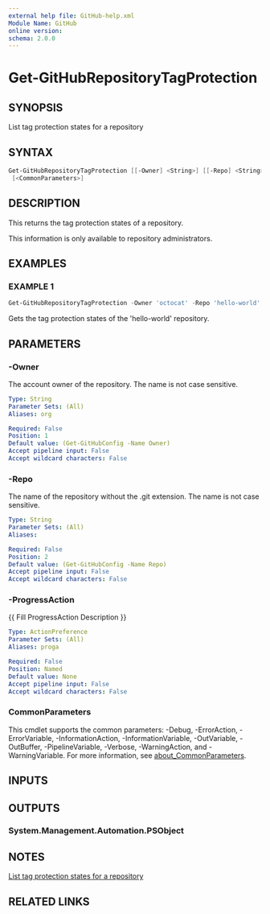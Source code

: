 ```yaml
---
external help file: GitHub-help.xml
Module Name: GitHub
online version:
schema: 2.0.0
---
```


# Get-GitHubRepositoryTagProtection

## SYNOPSIS
List tag protection states for a repository

## SYNTAX

```powershell
Get-GitHubRepositoryTagProtection [[-Owner] <String>] [[-Repo] <String>] [-ProgressAction <ActionPreference>]
 [<CommonParameters>]
```

## DESCRIPTION
This returns the tag protection states of a repository.

This information is only available to repository administrators.

## EXAMPLES

### EXAMPLE 1
```powershell
Get-GitHubRepositoryTagProtection -Owner 'octocat' -Repo 'hello-world'
```

Gets the tag protection states of the 'hello-world' repository.

## PARAMETERS

### -Owner
The account owner of the repository.
The name is not case sensitive.

```yaml
Type: String
Parameter Sets: (All)
Aliases: org

Required: False
Position: 1
Default value: (Get-GitHubConfig -Name Owner)
Accept pipeline input: False
Accept wildcard characters: False
```

### -Repo
The name of the repository without the .git extension.
The name is not case sensitive.

```yaml
Type: String
Parameter Sets: (All)
Aliases:

Required: False
Position: 2
Default value: (Get-GitHubConfig -Name Repo)
Accept pipeline input: False
Accept wildcard characters: False
```

### -ProgressAction
{{ Fill ProgressAction Description }}

```yaml
Type: ActionPreference
Parameter Sets: (All)
Aliases: proga

Required: False
Position: Named
Default value: None
Accept pipeline input: False
Accept wildcard characters: False
```

### CommonParameters
This cmdlet supports the common parameters: -Debug, -ErrorAction, -ErrorVariable, -InformationAction, -InformationVariable, -OutVariable, -OutBuffer, -PipelineVariable, -Verbose, -WarningAction, and -WarningVariable. For more information, see [about_CommonParameters](http://go.microsoft.com/fwlink/?LinkID=113216).

## INPUTS

## OUTPUTS

### System.Management.Automation.PSObject
## NOTES
[List tag protection states for a repository](https://docs.github.com/rest/repos/tags#list-tag-protection-states-for-a-repository)

## RELATED LINKS

